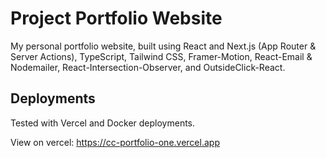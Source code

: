 # Project Portfolio Website
My personal portfolio website, built using React and Next.js (App Router & Server Actions), TypeScript, Tailwind CSS, Framer-Motion, React-Email & Nodemailer, React-Intersection-Observer, and OutsideClick-React.

## Deployments
Tested with Vercel and Docker deployments.

View on vercel: https://cc-portfolio-one.vercel.app
